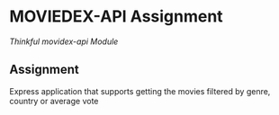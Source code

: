# MOVIEDEX-API Assignment
_Thinkful movidex-api Module_

## Assignment
Express application that supports getting the movies filtered by genre, country or average vote